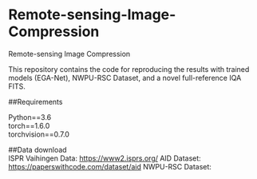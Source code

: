 # Remote-sensing-Image-Compression
Remote-sensing Image Compression


This repository contains the code for reproducing the results with trained models (EGA-Net), NWPU-RSC Dataset, and a novel full-reference IQA FITS.

##Requirements

Python==3.6  
torch==1.6.0  
torchvision==0.7.0

  
##Data download  
  ISPR Vaihingen Data: https://www2.isprs.org/
  AID Dataset: https://paperswithcode.com/dataset/aid
  NWPU-RSC Dataset:
  
